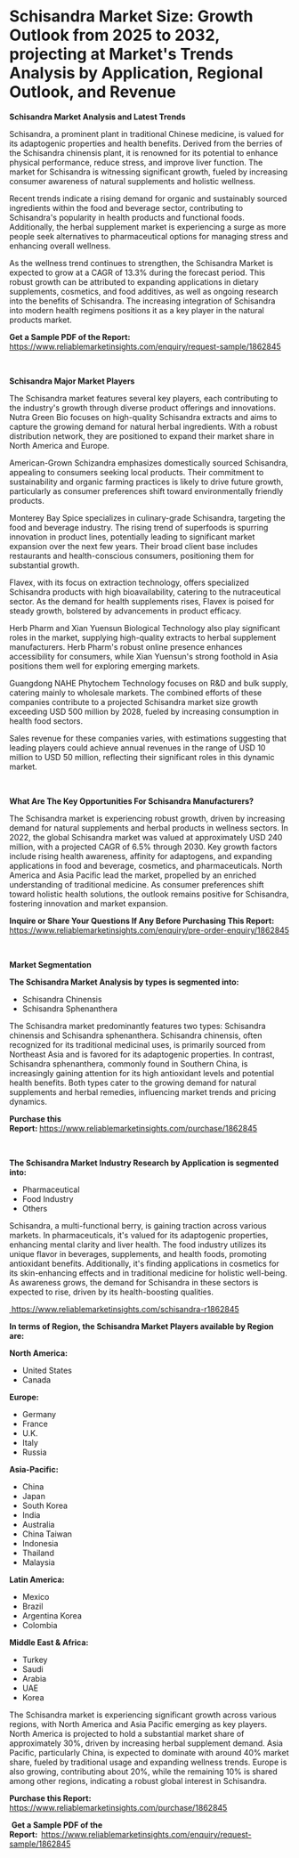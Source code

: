 <p><h1>Schisandra Market Size: Growth Outlook from 2025 to 2032, projecting at Market's Trends Analysis by Application, Regional Outlook, and Revenue</h1></p><p><strong>Schisandra Market Analysis and Latest Trends</strong></p>
<p><p>Schisandra, a prominent plant in traditional Chinese medicine, is valued for its adaptogenic properties and health benefits. Derived from the berries of the Schisandra chinensis plant, it is renowned for its potential to enhance physical performance, reduce stress, and improve liver function. The market for Schisandra is witnessing significant growth, fueled by increasing consumer awareness of natural supplements and holistic wellness.</p><p>Recent trends indicate a rising demand for organic and sustainably sourced ingredients within the food and beverage sector, contributing to Schisandra's popularity in health products and functional foods. Additionally, the herbal supplement market is experiencing a surge as more people seek alternatives to pharmaceutical options for managing stress and enhancing overall wellness.</p><p>As the wellness trend continues to strengthen, the Schisandra Market is expected to grow at a CAGR of 13.3% during the forecast period. This robust growth can be attributed to expanding applications in dietary supplements, cosmetics, and food additives, as well as ongoing research into the benefits of Schisandra. The increasing integration of Schisandra into modern health regimens positions it as a key player in the natural products market.</p></p>
<p><strong>Get a Sample PDF of the Report:&nbsp;</strong> <a href="https://www.reliablemarketinsights.com/enquiry/request-sample/1862845?utm_campaign=3362&utm_medium=2&utm_source=Github&utm_content=ia&utm_term=19042025&utm_id=schisandra">https://www.reliablemarketinsights.com/enquiry/request-sample/1862845</a></p>
<p>&nbsp;</p>
<p><strong>Schisandra Major Market Players</strong></p>
<p><p>The Schisandra market features several key players, each contributing to the industry's growth through diverse product offerings and innovations. Nutra Green Bio focuses on high-quality Schisandra extracts and aims to capture the growing demand for natural herbal ingredients. With a robust distribution network, they are positioned to expand their market share in North America and Europe.</p><p>American-Grown Schizandra emphasizes domestically sourced Schisandra, appealing to consumers seeking local products. Their commitment to sustainability and organic farming practices is likely to drive future growth, particularly as consumer preferences shift toward environmentally friendly products.</p><p>Monterey Bay Spice specializes in culinary-grade Schisandra, targeting the food and beverage industry. The rising trend of superfoods is spurring innovation in product lines, potentially leading to significant market expansion over the next few years. Their broad client base includes restaurants and health-conscious consumers, positioning them for substantial growth.</p><p>Flavex, with its focus on extraction technology, offers specialized Schisandra products with high bioavailability, catering to the nutraceutical sector. As the demand for health supplements rises, Flavex is poised for steady growth, bolstered by advancements in product efficacy.</p><p>Herb Pharm and Xian Yuensun Biological Technology also play significant roles in the market, supplying high-quality extracts to herbal supplement manufacturers. Herb Pharm's robust online presence enhances accessibility for consumers, while Xian Yuensun's strong foothold in Asia positions them well for exploring emerging markets.</p><p>Guangdong NAHE Phytochem Technology focuses on R&D and bulk supply, catering mainly to wholesale markets. The combined efforts of these companies contribute to a projected Schisandra market size growth exceeding USD 500 million by 2028, fueled by increasing consumption in health food sectors.</p><p>Sales revenue for these companies varies, with estimations suggesting that leading players could achieve annual revenues in the range of USD 10 million to USD 50 million, reflecting their significant roles in this dynamic market.</p></p>
<p>&nbsp;</p>
<p><strong>What Are The Key Opportunities For Schisandra Manufacturers?</strong></p>
<p><p>The Schisandra market is experiencing robust growth, driven by increasing demand for natural supplements and herbal products in wellness sectors. In 2022, the global Schisandra market was valued at approximately USD 240 million, with a projected CAGR of 6.5% through 2030. Key growth factors include rising health awareness, affinity for adaptogens, and expanding applications in food and beverage, cosmetics, and pharmaceuticals. North America and Asia Pacific lead the market, propelled by an enriched understanding of traditional medicine. As consumer preferences shift toward holistic health solutions, the outlook remains positive for Schisandra, fostering innovation and market expansion.</p></p>
<p><strong>Inquire or Share Your Questions If Any Before Purchasing This Report:</strong> <a href="https://www.reliablemarketinsights.com/enquiry/pre-order-enquiry/1862845?utm_campaign=3362&utm_medium=2&utm_source=Github&utm_content=ia&utm_term=19042025&utm_id=schisandra">https://www.reliablemarketinsights.com/enquiry/pre-order-enquiry/1862845</a></p>
<p>&nbsp;</p>
<p><strong>Market Segmentation</strong></p>
<p><strong>The Schisandra Market Analysis by types is segmented into:</strong></p>
<p><ul><li>Schisandra Chinensis</li><li>Schisandra Sphenanthera</li></ul></p>
<p><p>The Schisandra market predominantly features two types: Schisandra chinensis and Schisandra sphenanthera. Schisandra chinensis, often recognized for its traditional medicinal uses, is primarily sourced from Northeast Asia and is favored for its adaptogenic properties. In contrast, Schisandra sphenanthera, commonly found in Southern China, is increasingly gaining attention for its high antioxidant levels and potential health benefits. Both types cater to the growing demand for natural supplements and herbal remedies, influencing market trends and pricing dynamics.</p></p>
<p><strong>Purchase this Report:&nbsp;</strong><a href="https://www.reliablemarketinsights.com/purchase/1862845?utm_campaign=3362&utm_medium=2&utm_source=Github&utm_content=ia&utm_term=19042025&utm_id=schisandra">https://www.reliablemarketinsights.com/purchase/1862845</a></p>
<p>&nbsp;</p>
<p><strong>The Schisandra Market Industry Research by Application is segmented into:</strong></p>
<p><ul><li>Pharmaceutical</li><li>Food Industry</li><li>Others</li></ul></p>
<p><p>Schisandra, a multi-functional berry, is gaining traction across various markets. In pharmaceuticals, it's valued for its adaptogenic properties, enhancing mental clarity and liver health. The food industry utilizes its unique flavor in beverages, supplements, and health foods, promoting antioxidant benefits. Additionally, it's finding applications in cosmetics for its skin-enhancing effects and in traditional medicine for holistic well-being. As awareness grows, the demand for Schisandra in these sectors is expected to rise, driven by its health-boosting qualities.</p></p>
<p><a href="https://www.reliablemarketinsights.com/schisandra-r1862845?utm_campaign=3362&utm_medium=2&utm_source=Github&utm_content=ia&utm_term=19042025&utm_id=schisandra">&nbsp;https://www.reliablemarketinsights.com/schisandra-r1862845</a></p>
<p><strong>In terms of Region, the Schisandra Market Players available by Region are:</strong></p>
<p>
    <p> <strong> North America: </strong>
        <ul>
            <li>United States</li>
            <li>Canada</li>
        </ul>
        </p> 
    <p> <strong> Europe: </strong>
        <ul>
            <li>Germany</li>
            <li>France</li>
            <li>U.K.</li>
            <li>Italy</li>
            <li>Russia</li>
        </ul>
        </p> 
    <p> <strong> Asia-Pacific: </strong>
        <ul>
            <li>China</li>
            <li>Japan</li>
            <li>South Korea</li>
            <li>India</li>
            <li>Australia</li>
            <li>China Taiwan</li>
            <li>Indonesia</li>
            <li>Thailand</li>
            <li>Malaysia</li>
        </ul>
        </p> 
    <p> <strong> Latin America: </strong>
        <ul>
            <li>Mexico</li>
            <li>Brazil</li>
            <li>Argentina Korea</li>
            <li>Colombia</li>
        </ul>
        </p> 
    <p> <strong> Middle East & Africa: </strong>
        <ul>
            <li>Turkey</li>
            <li>Saudi</li>
            <li>Arabia</li>
            <li>UAE</li>
            <li>Korea</li>
        </ul>
    </p>
    </p>
<p><p>The Schisandra market is experiencing significant growth across various regions, with North America and Asia Pacific emerging as key players. North America is projected to hold a substantial market share of approximately 30%, driven by increasing herbal supplement demand. Asia Pacific, particularly China, is expected to dominate with around 40% market share, fueled by traditional usage and expanding wellness trends. Europe is also growing, contributing about 20%, while the remaining 10% is shared among other regions, indicating a robust global interest in Schisandra.</p></p>
<p><strong>Purchase this Report: </strong><a href="https://www.reliablemarketinsights.com/purchase/1862845?utm_campaign=3362&utm_medium=2&utm_source=Github&utm_content=ia&utm_term=19042025&utm_id=schisandra">https://www.reliablemarketinsights.com/purchase/1862845</a></p>
<p>&nbsp;<strong>Get a Sample PDF of the Report:&nbsp;&nbsp;</strong><a href="https://www.reliablemarketinsights.com/enquiry/request-sample/1862845?utm_campaign=3362&utm_medium=2&utm_source=Github&utm_content=ia&utm_term=19042025&utm_id=schisandra">https://www.reliablemarketinsights.com/enquiry/request-sample/1862845</a></p>
<p><strong></strong></p>
<p><p></p><p></p><p></p></p>